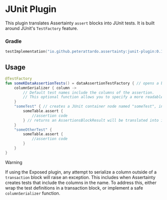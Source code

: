 # JUnit Plugin

This plugin translates Assertainty `assert` blocks into JUnit tests.
It is built around JUnit's `TestFactory` feature.

### Gradle

```Kotlin
testImplementation("io.github.peterattardo.assertainty:junit-plugin:0.1.0")
```

## Usage

```Kotlin
@TestFactory
fun someKDataAssertionTests() = dataAssertionTestFactory { // opens a block with a `TestFactoryScope` receiver
    columnSerializer { column ->
        // Default test names include the columns of the assertion. 
        // This optional function allows you to specify a more readable string representation of a column than its existing `toString()`
    }
    "someTest" { // creates a JUnit container node named "someTest", into which all the assertions will be created as individual tests
        someTable.assert {
            //assertion code
        } // returns an AssertionsBlockResult will be translated into individual tests
    }
    "someOtherTest" {
        someTable.assert {
            //assertion code
        }
    }
}
```

>[!WARNING]
> If using the Exposed plugin, any attempt to serialize a column outside of a `transaction` block will raise an exception.
> This includes when Assertainty creates tests that include the columns in the name.
> To address this, either wrap the test definitions in a transaction block, or implement a safe `columnSerializer` function.